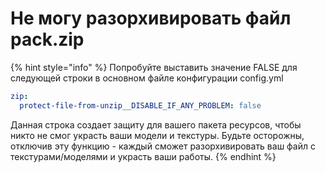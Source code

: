 # Не могу разорхивировать файл pack.zip

{% hint style="info" %}
Попробуйте выставить значение FALSE для следующей строки в основном файле конфигурации config.yml

```yaml
zip:
  protect-file-from-unzip__DISABLE_IF_ANY_PROBLEM: false
```

Данная строка создает защиту для вашего пакета ресурсов, чтобы никто не смог украсть ваши модели и текстуры. Будьте осторожны, отключив эту функцию - каждый сможет разорхивировать ваш файл с текстурами/моделями и украсть ваши работы.
{% endhint %}


